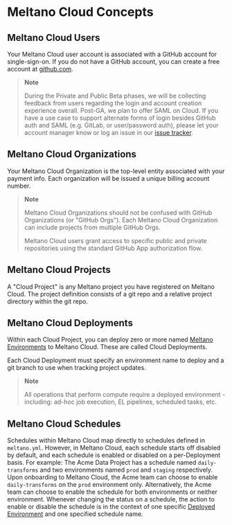 # Meltano Cloud Concepts

## Meltano Cloud Users

Your Meltano Cloud user account is associated with a GitHub account for single-sign-on. If you do not have a GitHub account, you can create a free account at [github.com](https://github.com).

> **Note**
>
> During the Private and Public Beta phases, we will be collecting feedback from users regarding the login and account creation experience overall. Post-GA, we plan to offer SAML on Cloud. If you have a use case to support alternate forms of login besides GitHub auth and SAML (e.g. GitLab, or user/password auth), please let your account manager know or log an issue in our [issue tracker](https://github.com/meltano/cloud-docs/issues).

## Meltano Cloud Organizations

Your Meltano Cloud Organization is the top-level entity associated with your payment info. Each organization will be issued a unique billing account number.

> **Note**
>
> Meltano Cloud Organizations should not be confused with GitHub Organizations (or "GitHub Orgs"). Each Meltano Cloud Organization can include projects from multiple GitHub Orgs.
>
> Meltano Cloud users grant access to specific public and private repositories using the standard GitHub App authorization flow.

## Meltano Cloud Projects

A "Cloud Project" is any Meltano project you have registered on Meltano Cloud. The project definition consists of a git repo and a relative project directory within the git repo.

## Meltano Cloud Deployments

Within each Cloud Project, you can deploy zero or more named [Meltano Environments](https://docs.meltano.com/concepts/environments) to Meltano Cloud. These are called Cloud Deployments.

Each Cloud Deployment must specify an environment name to deploy and a git branch to use when tracking project updates.

> **Note**
>
> All operations that perform compute require a deployed environment - including: ad-hoc job execution, EL pipelines, scheduled tasks, etc.

## Meltano Cloud Schedules

Schedules within Meltano Cloud map directly to schedules defined in `meltano.yml`. However, in Meltano Cloud, each schedule starts off disabled by default, and each schedule is enabled or disabled on a per-Deployment basis.
For example: The Acme Data Project has a schedule named `daily-transforms` and two environments named `prod` and `staging` respectively. Upon onboarding to Meltano Cloud, the Acme team can choose to enable `daily-transforms` on the `prod` environment only. Alternatively, the Acme team can choose to enable the schedule for both environments or neither environment. Whenever changing the status on a schedule, the action to enable or disable the schedule is in the context of one specific [Deployed Environment](#meltano-cloud-deployments) and one specified schedule name.

